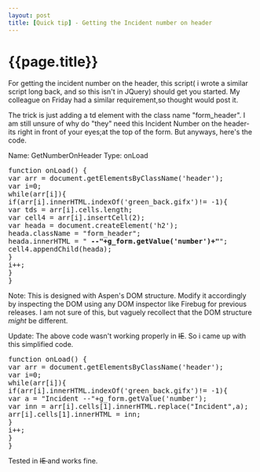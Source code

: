 ```yaml
---
layout: post
title: [Quick tip] - Getting the Incident number on header
--- 
```




 {{page.title}}
======================================================




For getting the incident number on the header, this script( i wrote a similar script long back, and so this isn't in JQuery) should get you started. My colleague on Friday had a similar requirement,so thought would post it.

The trick is just adding a td element with the class name "form_header". I am still unsure of why do "they" need this Incident Number on the header-its right in front of your eyes;at the top of the form. But anyways, here's the code.

Name: GetNumberOnHeader
Type: onLoad
<pre lang="javascript">function onLoad() {
var arr = document.getElementsByClassName('header');
var i=0;
while(arr[i]){
if(arr[i].innerHTML.indexOf('green_back.gifx')!= -1){
var tds = arr[i].cells.length;
var cell4 = arr[i].insertCell(2);
var heada = document.createElement('h2');
heada.className = "form_header";
heada.innerHTML = "<strong> --"+g_form.getValue('number')+"</strong>";
cell4.appendChild(heada);
}
i++;
}
}</pre>
Note: This is designed with Aspen's DOM structure. Modify it accordingly by inspecting the DOM using any DOM inspector like Firebug for previous releases. I am not sure of this, but vaguely recollect that the DOM structure <em>might </em>be different.

Update: The above code wasn't working properly in <span style="text-decoration: line-through;">IE</span>. So i came up with this simplified code.
<pre lang="javascript">function onLoad() {
var arr = document.getElementsByClassName('header');
var i=0;
while(arr[i]){
if(arr[i].innerHTML.indexOf('green_back.gifx')!= -1){
var a = "Incident --"+g_form.getValue('number');
var inn = arr[i].cells[1].innerHTML.replace("Incident",a);
arr[i].cells[1].innerHTML = inn;
}
i++;
}
}
</pre>

Tested in <strike>IE </strike> and works fine.